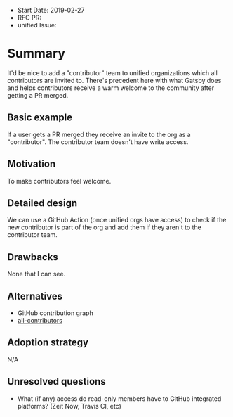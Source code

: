 - Start Date: 2019-02-27
- RFC PR:
- unified Issue:

# Summary

It'd be nice to add a "contributor" team to unified organizations which
all contributors are invited to. There's precedent here with what Gatsby
does and helps contributors receive a warm welcome to the community after
getting a PR merged.

## Basic example

If a user gets a PR merged they receive an invite to the org as a "contributor".
The contributor team doesn't have write access.

## Motivation

To make contributors feel welcome.

## Detailed design

We can use a GitHub Action (once unified orgs have access) to check if the new
contributor is part of the org and add them if they aren't to the contributor
team.

## Drawbacks

None that I can see.

## Alternatives

- GitHub contribution graph
- [all-contributors](https://github.com/all-contributors/all-contributors)

## Adoption strategy

N/A

## Unresolved questions

- What (if any) access do read-only members have to GitHub integrated platforms? (Zeit Now, Travis CI, etc)
